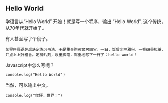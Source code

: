 ## Hello World

学语言从“Hello World” 开始！就是写一个程序，输出 “Hello World". 这个传统，从70年代就开始了。

有人甚至写了个段子。

    某程序员退休后决定练习书法，于是重金购买文房四宝。一日，饭后突生雅兴，一番研墨拟纸，并点上上好檀香。定神片刻，泼墨挥毫，郑重地写下一行字：hello world！

Javascript中怎么写呢？

```{javascript}
console.log("Hello World")
```

当然，可以输出中文。

```{javascript}
console.log("你好，世界！")
```